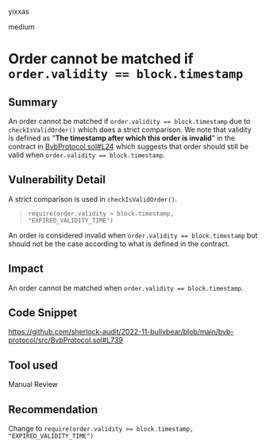 yixxas

medium

# Order cannot be matched if `order.validity == block.timestamp`

## Summary
An order cannot be matched if `order.validity == block.timestamp` due to `checkIsValidOrder()` which does a strict comparison. We note that validity is defined as "**The timestamp after which this order is invalid**" in the contract in [BvbProtocol.sol#L24](https://github.com/sherlock-audit/2022-11-bullvbear/blob/main/bvb-protocol/src/BvbProtocol.sol#L24) which suggests that order should still be valid when `order.validity == block.timestamp`.

## Vulnerability Detail
A strict comparison is used in `checkIsValidOrder()`.
> `require(order.validity > block.timestamp, "EXPIRED_VALIDITY_TIME")`

An order is considered invalid when `order.validity == block.timestamp` but should not be the case according to what is defined in the contract.

## Impact
An order cannot be matched when `order.validity == block.timestamp`.

## Code Snippet
https://github.com/sherlock-audit/2022-11-bullvbear/blob/main/bvb-protocol/src/BvbProtocol.sol#L739

## Tool used

Manual Review

## Recommendation
Change to `require(order.validity >= block.timestamp, "EXPIRED_VALIDITY_TIME")`
